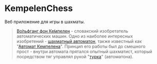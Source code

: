 # KempelenChess
Веб приложение для игры в шахматы.

> [Во́льфганг фон Ке́мпелен](https://ru.wikipedia.org/wiki/%D0%9A%D0%B5%D0%BC%D0%BF%D0%B5%D0%BB%D0%B5%D0%BD,_%D0%92%D0%BE%D0%BB%D1%8C%D1%84%D0%B3%D0%B0%D0%BD%D0%B3_%D1%84%D0%BE%D0%BD) - словакский изобретатель автоматических машин. Одно из наиболее интересных изобретений - [шахматный автоматон](https://ru.wikipedia.org/wiki/%D0%A8%D0%B0%D1%85%D0%BC%D0%B0%D1%82%D0%BD%D1%8B%D0%B9_%D0%B0%D0%B2%D1%82%D0%BE%D0%BC%D0%B0%D1%82), также известный как "[Автомат Кемпелена](https://ru.wikipedia.org/wiki/%D0%A8%D0%B0%D1%85%D0%BC%D0%B0%D1%82%D0%BD%D1%8B%D0%B9_%D0%B0%D0%B2%D1%82%D0%BE%D0%BC%D0%B0%D1%82)". Принцип его работы был до смешного прост - внутри автомата прятался опытный шахматист, который посредством тяг управлял рукой "[турка](https://www.youtube.com/watch?v=lP6hh7mUC1E)" (автоматона).
